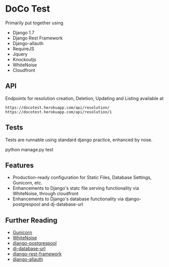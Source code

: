 # DoCo Test
Primarily put together using
- Django 1.7
- Django Rest Framework
- Django-allauth
- RequireJS
- Jquery
- Knockoutjs
- WhiteNoise
- Cloudfront

## API

Endpoints for resolution creation, Deletion, Updating and Listing available at

    https://docotest.herokuapp.com/api/resolution/
    https://docotest.herokuapp.com/api/resolution/1

## Tests

Tests are runnable using standard django practice, enhanced by nose.

python manage.py test


## Features

- Production-ready configuration for Static Files, Database Settings, Gunicorn, etc.
- Enhancements to Django's statc file serving functionality via WhiteNoise, through cloudfront
- Enhancements to Django's database functionality via django-postgrespool and dj-database-url

## Further Reading

- [Gunicorn](https://warehouse.python.org/project/gunicorn/)
- [WhiteNoise](https://warehouse.python.org/project/whitenoise/)
- [django-postgrespool](https://warehouse.python.org/project/django-postgrespool/)
- [dj-database-url](https://warehouse.python.org/project/dj-database-url/)
- [django-rest-framework](http://www.django-rest-framework.org/)
- [django-allauth](http://www.intenct.nl/projects/django-allauth/)
